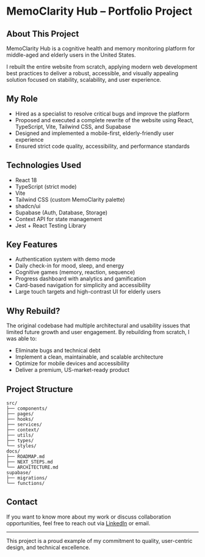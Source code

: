 
# MemoClarity Hub – Portfolio Project

## About This Project
MemoClarity Hub is a cognitive health and memory monitoring platform for middle-aged and elderly users in the United States.

I rebuilt the entire website from scratch, applying modern web development best practices to deliver a robust, accessible, and visually appealing solution focused on stability, scalability, and user experience.

## My Role
- Hired as a specialist to resolve critical bugs and improve the platform
- Proposed and executed a complete rewrite of the website using React, TypeScript, Vite, Tailwind CSS, and Supabase
- Designed and implemented a mobile-first, elderly-friendly user experience
- Ensured strict code quality, accessibility, and performance standards

## Technologies Used
- React 18
- TypeScript (strict mode)
- Vite
- Tailwind CSS (custom MemoClarity palette)
- shadcn/ui
- Supabase (Auth, Database, Storage)
- Context API for state management
- Jest + React Testing Library

## Key Features
- Authentication system with demo mode
- Daily check-in for mood, sleep, and energy
- Cognitive games (memory, reaction, sequence)
- Progress dashboard with analytics and gamification
- Card-based navigation for simplicity and accessibility
- Large touch targets and high-contrast UI for elderly users

## Why Rebuild?
The original codebase had multiple architectural and usability issues that limited future growth and user engagement. By rebuilding from scratch, I was able to:
- Eliminate bugs and technical debt
- Implement a clean, maintainable, and scalable architecture
- Optimize for mobile devices and accessibility
- Deliver a premium, US-market-ready product

## Project Structure
```
src/
├── components/
├── pages/
├── hooks/
├── services/
├── context/
├── utils/
├── types/
└── styles/
docs/
├── ROADMAP.md
├── NEXT_STEPS.md
└── ARCHITECTURE.md
supabase/
├── migrations/
└── functions/
```

## Contact
If you want to know more about my work or discuss collaboration opportunities, feel free to reach out via [LinkedIn](https://www.linkedin.com/) or email.

---
This project is a proud example of my commitment to quality, user-centric design, and technical excellence.
